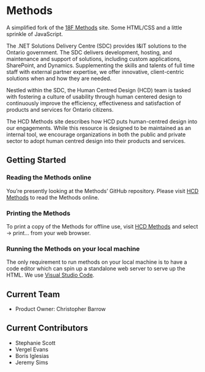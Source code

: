 # Methods
A simplified fork of the [18F Methods](https://github.com/18F/methods) site. Some HTML/CSS and a little sprinkle of JavaScript. 

The .NET Solutions Delivery Centre (SDC) provides I&IT solutions to the Ontario government. The SDC delivers development, hosting, and maintenance and support of solutions, including custom applications, SharePoint, and Dynamics. Supplementing the skills and talents of full time staff with external partner expertise, we offer innovative, client-centric solutions when and how they are needed.

Nestled within the SDC, the Human Centred Design (HCD) team is tasked with fostering a culture of usability through human centered design to continuously improve the efficiency, effectiveness and satisfaction of products and services for Ontario citizens.

The HCD Methods site describes how HCD puts human-centred design into our engagements. While this resource is designed to be maintained as an internal tool, we encourage organizations in both the public and private sector to adopt human centred design into their products and services.  

## Getting Started

### Reading the Methods online
You’re presently looking at the Methods’ GitHub repository. Please visit [HCD Methods](https://hcdmethods.azurewebsites.net/) to read the Methods online.

### Printing the Methods
To print a copy of the Methods for offline use, visit [HCD Methods](https://hcdmethods.azurewebsites.net/) and select -> print… from your web browser.

### Running the Methods on your local machine
The only requirement to run methods on your local machine is to have a code editor which can spin up a standalone web server to serve up the HTML. We use [Visual Studio Code](https://code.visualstudio.com/). 

## Current Team
* Product Owner: Christopher Barrow

## Current Contributors
* Stephanie Scott
* Vergel Evans
* Boris Iglesias
* Jeremy Sims



